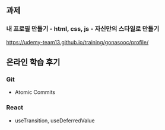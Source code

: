 ## 과제

### 내 프로필 만들기 - html, css, js - 자신만의 스타일로 만들기

https://udemy-team13.github.io/training/gonasooc/profile/

## 온라인 학습 후기

### Git

- Atomic Commits

### React

- useTransition, useDeferredValue